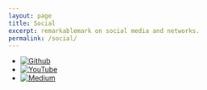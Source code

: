 ```yaml
---
layout: page
title: Social
excerpt: remarkablemark on social media and networks.
permalink: /social/
---
```


<style>
  #main img { height: 42px; }
  #main img:active, #main img:focus, #main img:hover { opacity: .7; }
</style>

- [![Github](https://github.githubassets.com/images/modules/logos_page/GitHub-Logo.png)](https://b.remarkabl.org/github)
- [![YouTube](https://www.youtube.com/about/static/svgs/icons/brand-resources/YouTube-logo-full_color_light.svg)](https://b.remarkabl.org/youtube)
- [![Medium](https://miro.medium.com/max/484/1*uLuWzCXfq2rt1t_TkuLB8A.png)](https://b.remarkabl.org/medium)
